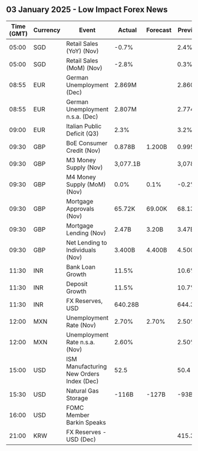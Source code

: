 ## 03 January 2025 - Low Impact Forex News

| Time (GMT) | Currency | Event | Actual | Forecast | Previous |
|------|----------|-------|--------|----------|----------|
| 05:00 | SGD | Retail Sales (YoY) (Nov) | -0.7% |  | 2.4% |
| 05:00 | SGD | Retail Sales (MoM) (Nov) | -2.8% |  | 0.3% |
| 08:55 | EUR | German Unemployment (Dec) | 2.869M |  | 2.860M |
| 08:55 | EUR | German Unemployment n.s.a. (Dec) | 2.807M |  | 2.774M |
| 09:00 | EUR | Italian Public Deficit (Q3) | 2.3% |  | 3.2% |
| 09:30 | GBP | BoE Consumer Credit (Nov) | 0.878B | 1.200B | 0.995B |
| 09:30 | GBP | M3 Money Supply (Nov) | 3,077.1B |  | 3,078.0B |
| 09:30 | GBP | M4 Money Supply (MoM) (Nov) | 0.0% | 0.1% | -0.2% |
| 09:30 | GBP | Mortgage Approvals (Nov) | 65.72K | 69.00K | 68.13K |
| 09:30 | GBP | Mortgage Lending (Nov) | 2.47B | 3.20B | 3.47B |
| 09:30 | GBP | Net Lending to Individuals (Nov) | 3.400B | 4.400B | 4.500B |
| 11:30 | INR | Bank Loan Growth | 11.5% |  | 10.6% |
| 11:30 | INR | Deposit Growth | 11.5% |  | 10.7% |
| 11:30 | INR | FX Reserves, USD | 640.28B |  | 644.39B |
| 12:00 | MXN | Unemployment Rate (Nov) | 2.70% | 2.70% | 2.50% |
| 12:00 | MXN | Unemployment Rate n.s.a. (Nov) | 2.60% |  | 2.50% |
| 15:00 | USD | ISM Manufacturing New Orders Index (Dec) | 52.5 |  | 50.4 |
| 15:30 | USD | Natural Gas Storage | -116B | -127B | -93B |
| 16:00 | USD | FOMC Member Barkin Speaks |  |  |  |
| 21:00 | KRW | FX Reserves - USD (Dec) |  |  | 415.39B |
